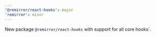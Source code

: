 ```yaml
---
'@remirror/react-hooks': major
'remirror': minor
---
```


New package `@remirror/react-hooks` with support for all core hooks`.
